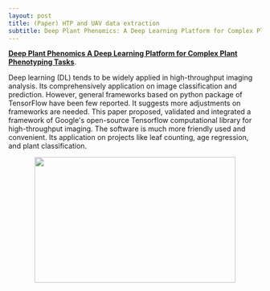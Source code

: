 ```yaml
---
layout: post
title: (Paper) HTP and UAV data extraction
subtitle: Deep Plant Phenomics: A Deep Learning Platform for Complex Plant Phenotyping Tasks
---
```


[**Deep Plant Phenomics A Deep Learning Platform for Complex Plant Phenotyping Tasks**](https://www.frontiersin.org/articles/10.3389/fpls.2017.01190/full). 

Deep learning (DL) tends to be widely applied in high-throughput imaging analysis. Its comprehensively application on image classification and prediction. However, general frameworks based on python package of TensorFlow have been few reported. It suggests more adjustments on frameworks are needed. This paper proposed, validated and integrated a framework of Google's open-source Tensorflow computational library for high-throughput imaging. The software is much more friendly used and convenient. Its application on projects like leaf counting, age regression, and plant classification.

<p align="center">
  <img width="400" height="250" src="https://i.imgur.com/9vKDPg3.png">
</p>

